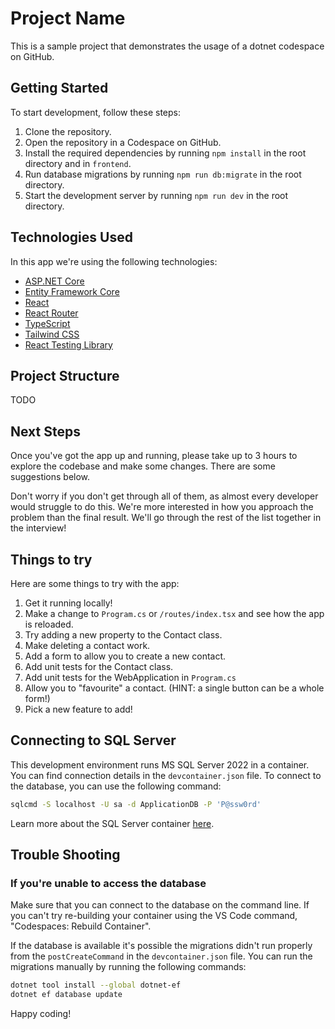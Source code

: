 # Project Name

This is a sample project that demonstrates the usage of a dotnet codespace on GitHub.

## Getting Started

To start development, follow these steps:

1. Clone the repository.
2. Open the repository in a Codespace on GitHub.
3. Install the required dependencies by running `npm install` in the root directory and in `frontend`.
4. Run database migrations by running `npm run db:migrate` in the root directory.
4. Start the development server by running `npm run dev` in the root directory.

## Technologies Used

In this app we're using the following technologies:

- [ASP.NET Core](https://learn.microsoft.com/en-us/aspnet/core/?view=aspnetcore-8.0)
- [Entity Framework Core](https://docs.microsoft.com/en-us/ef/core/)
- [React](https://reactjs.org/)
- [React Router](https://reactrouter.com/)
- [TypeScript](https://www.typescriptlang.org/)
- [Tailwind CSS](https://tailwindcss.com/)
- [React Testing Library](https://testing-library.com/docs/react-testing-library/intro/)

## Project Structure

TODO

## Next Steps

Once you've got the app up and running, please take up to 3 hours to explore the codebase and make some changes. There are some suggestions below.

Don't worry if you don't get through all of them, as almost every developer would struggle to do this. We're more interested in how you approach the problem than the final result. We'll go through the rest of the list together in the interview!

## Things to try

Here are some things to try with the app:

1. Get it running locally!
2. Make a change to `Program.cs` or `/routes/index.tsx` and see how the app is reloaded.
3. Try adding a new property to the Contact class.
4. Make deleting a contact work.
5. Add a form to allow you to create a new contact.
6. Add unit tests for the Contact class.
7. Add unit tests for the WebApplication in `Program.cs`
8. Allow you to "favourite" a contact. (HINT: a single button can be a whole form!)
10. Pick a new feature to add!

## Connecting to SQL Server

This development environment runs MS SQL Server 2022 in a container. You can find connection details in the `devcontainer.json` file. To connect to the database, you can use the following command:

```bash
sqlcmd -S localhost -U sa -d ApplicationDB -P 'P@ssw0rd'
```

Learn more about the SQL Server container [here](https://learn.microsoft.com/en-us/sql/linux/quickstart-install-connect-ubuntu?view=sql-server-ver16&tabs=ubuntu2204#connect-locally).

## Trouble Shooting

### If you're unable to access the database
Make sure that you can connect to the database on the command line. If you can't try re-building your container using the VS Code command, "Codespaces: Rebuild Container".

If the database is available it's possible the migrations didn't run properly from the `postCreateCommand` in the `devcontainer.json` file. You can run the migrations manually by running the following commands:

```bash
dotnet tool install --global dotnet-ef
dotnet ef database update
```

Happy coding!
